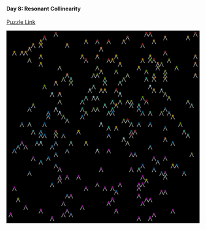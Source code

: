 #### Day 8: Resonant Collinearity

[Puzzle Link](https://adventofcode.com/2024/day/8)

![day 8 visualization](out.gif)

